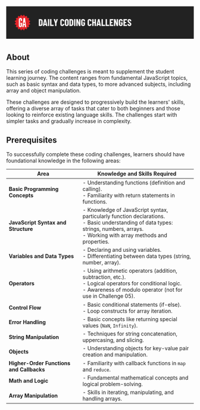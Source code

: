 # ![Daily Coding Challenges](./assets/hero.png)

## About

This series of coding challenges is meant to supplement the student learning journey. The content ranges from fundamental JavaScript topics, such as basic syntax and data types, to more advanced subjects, including array and object manipulation.

These challenges are designed to progressively build the learners' skills, offering a diverse array of tasks that cater to both beginners and those looking to reinforce existing language skills. The challenges start with simpler tasks and gradually increase in complexity.

## Prerequisites

To successfully complete these coding challenges, learners should have foundational knowledge in the following areas:

| Area                                     | Knowledge and Skills Required                                                                                                                                                           |
| ---------------------------------------- | --------------------------------------------------------------------------------------------------------------------------------------------------------------------------------------- |
| **Basic Programming Concepts**           | - Understanding functions (definition and calling).<br>- Familiarity with return statements in functions.                                                                               |
| **JavaScript Syntax and Structure**      | - Knowledge of JavaScript syntax, particularly function declarations.<br>- Basic understanding of data types: strings, numbers, arrays.<br>- Working with array methods and properties. |
| **Variables and Data Types**             | - Declaring and using variables.<br>- Differentiating between data types (string, number, array).                                                                                       |
| **Operators**                            | - Using arithmetic operators (addition, subtraction, etc.).<br>- Logical operators for conditional logic.<br>- Awareness of modulo operator (not for use in Challenge 05).              |
| **Control Flow**                         | - Basic conditional statements (if-else).<br>- Loop constructs for array iteration.                                                                                                     |
| **Error Handling**                       | - Basic concepts like returning special values (`NaN`, `Infinity`).                                                                                                                     |
| **String Manipulation**                  | - Techniques for string concatenation, uppercasing, and slicing.                                                                                                                        |
| **Objects**                              | - Understanding objects for key-value pair creation and manipulation.                                                                                                                   |
| **Higher-Order Functions and Callbacks** | - Familiarity with callback functions in `map` and `reduce`.                                                                                                                            |
| **Math and Logic**                       | - Fundamental mathematical concepts and logical problem-solving.                                                                                                                        |
| **Array Manipulation**                   | - Skills in iterating, manipulating, and handling arrays.                                                                                                                               |
